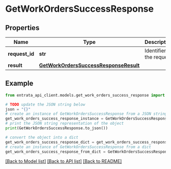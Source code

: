# GetWorkOrdersSuccessResponse


## Properties

Name | Type | Description | Notes
------------ | ------------- | ------------- | -------------
**request_id** | **str** | Identifier of the request | 
**result** | [**GetWorkOrdersSuccessResponseResult**](GetWorkOrdersSuccessResponseResult.md) |  | 

## Example

```python
from entrata_api_client.models.get_work_orders_success_response import GetWorkOrdersSuccessResponse

# TODO update the JSON string below
json = "{}"
# create an instance of GetWorkOrdersSuccessResponse from a JSON string
get_work_orders_success_response_instance = GetWorkOrdersSuccessResponse.from_json(json)
# print the JSON string representation of the object
print(GetWorkOrdersSuccessResponse.to_json())

# convert the object into a dict
get_work_orders_success_response_dict = get_work_orders_success_response_instance.to_dict()
# create an instance of GetWorkOrdersSuccessResponse from a dict
get_work_orders_success_response_from_dict = GetWorkOrdersSuccessResponse.from_dict(get_work_orders_success_response_dict)
```
[[Back to Model list]](../README.md#documentation-for-models) [[Back to API list]](../README.md#documentation-for-api-endpoints) [[Back to README]](../README.md)


